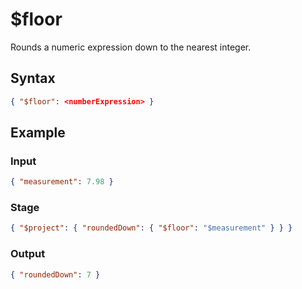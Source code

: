 # $floor

Rounds a numeric expression down to the nearest integer.

## Syntax

```json
{ "$floor": <numberExpression> }
```

## Example

### Input

```json
{ "measurement": 7.98 }
```

### Stage

```json
{ "$project": { "roundedDown": { "$floor": "$measurement" } } }
```

### Output

```json
{ "roundedDown": 7 }
```
